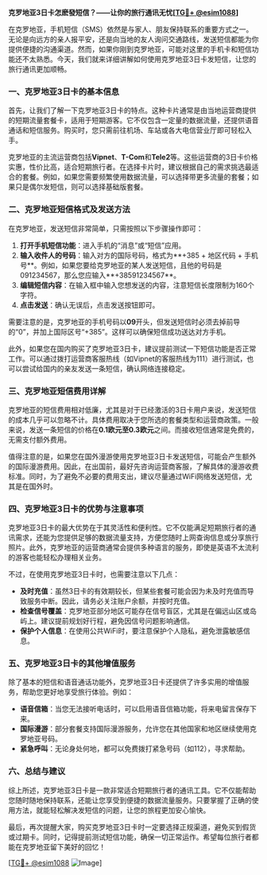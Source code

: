 **克罗地亚3日卡怎麽發短信？——让你的旅行通讯无忧[[TG💪+ @esim1088](https://t.me/s/esim1088)]**

在克罗地亚，手机短信（SMS）依然是与家人、朋友保持联系的重要方式之一。无论是向远方的亲人报平安，还是向当地的友人询问交通路线，发送短信都能为你提供便捷的沟通渠道。然而，如果你刚到克罗地亚，可能对这里的手机卡和短信功能还不太熟悉。今天，我们就来详细讲解如何使用克罗地亚3日卡发短信，让您的旅行通讯更加顺畅。

### 一、克罗地亚3日卡的基本信息

首先，让我们了解一下克罗地亚3日卡的特点。这种卡片通常是由当地运营商提供的短期流量套餐卡，适用于短期游客。它不仅包含一定量的数据流量，还提供语音通话和短信服务。购买时，您只需前往机场、车站或各大电信营业厅即可轻松入手。

克罗地亚的主流运营商包括**Vipnet**、**T-Com**和**Tele2**等。这些运营商的3日卡价格实惠，性价比高，适合短期旅行者。在选择卡片时，建议根据自己的需求挑选最适合的套餐。例如，如果您需要频繁使用数据流量，可以选择带更多流量的套餐；如果只是偶尔发短信，则可以选择基础版套餐。

### 二、克罗地亚短信格式及发送方法

在克罗地亚，发送短信非常简单，只需按照以下步骤操作即可：

1. **打开手机短信功能**：进入手机的“消息”或“短信”应用。
2. **输入收件人的号码**：输入对方的国际号码，格式为**+385 + 地区代码 + 手机号**。例如，如果您要给克罗地亚的某人发送短信，且他的号码是091234567，那么您应输入**+38591234567**。
3. **编辑短信内容**：在输入框中输入您想发送的内容，注意短信长度限制为160个字符。
4. **点击发送**：确认无误后，点击发送按钮即可。

需要注意的是，克罗地亚的手机号码以**09**开头，但发送短信时必须去掉前导的“0”，并加上国际区号“+385”。这样可以确保短信成功送达对方手机。

此外，如果您在国内购买了克罗地亚3日卡，建议提前测试一下短信功能是否正常工作。可以通过拨打运营商客服热线（如Vipnet的客服热线为111）进行测试，也可以尝试给国内的亲友发送一条短信，确认网络连接稳定。

### 三、克罗地亚短信费用详解

克罗地亚的短信费用相对低廉，尤其是对于已经激活的3日卡用户来说，发送短信的成本几乎可以忽略不计。具体费用取决于您所选的套餐类型和运营商政策。一般来说，发送一条短信的价格在**0.1欧元至0.3欧元**之间。而接收短信通常是免费的，无需支付额外费用。

值得注意的是，如果您在国外漫游使用克罗地亚3日卡发送短信，可能会产生额外的国际漫游费用。因此，在出国前，最好先咨询运营商客服，了解具体的漫游收费标准。同时，为了避免不必要的费用支出，建议尽量通过WiFi网络发送短信，尤其是在国外时。

### 四、克罗地亚3日卡的优势与注意事项

克罗地亚3日卡的最大优势在于其灵活性和便利性。它不仅能满足短期旅行者的通讯需求，还能为您提供足够的数据流量支持，方便您随时上网查询信息或分享旅行照片。此外，克罗地亚的运营商通常会提供多种语言的服务，即使是英语不太流利的游客也能轻松办理相关业务。

不过，在使用克罗地亚3日卡时，也需要注意以下几点：

- **及时充值**：虽然3日卡的有效期较长，但某些套餐可能会因为未及时充值而导致服务中断。因此，请务必关注账户余额，并按时充值。
- **检查信号覆盖**：克罗地亚部分地区可能存在信号盲区，尤其是在偏远山区或岛屿上。建议提前规划好行程，避免因信号问题影响通信。
- **保护个人信息**：在使用公共WiFi时，要注意保护个人隐私，避免泄露敏感信息。

### 五、克罗地亚3日卡的其他增值服务

除了基本的短信和语音通话功能外，克罗地亚3日卡还提供了许多实用的增值服务，帮助您更好地享受旅行体验。例如：

- **语音信箱**：当您无法接听电话时，可以启用语音信箱功能，将来电留言保存下来。
- **国际漫游**：部分套餐支持国际漫游服务，允许您在其他国家和地区继续使用克罗地亚号码。
- **紧急呼叫**：无论身处何地，都可以免费拨打紧急号码（如112），寻求帮助。

### 六、总结与建议

综上所述，克罗地亚3日卡是一款非常适合短期旅行者的通讯工具。它不仅能帮助您随时随地保持联系，还能让您享受到便捷的数据流量服务。只要掌握了正确的使用方法，就能轻松解决发短信的问题，让您的旅程更加安心愉快。

最后，再次提醒大家，购买克罗地亚3日卡时一定要选择正规渠道，避免买到假货或过期卡。同时，记得提前测试短信功能，确保一切正常运作。希望每位旅行者都能在克罗地亚留下美好的回忆！

[[TG💪+ @esim1088](https://t.me/s/esim1088) ![Image](https://i.postimg.cc/4NQfJmqS/Snipaste-2025-05-13-00-14-12.png)]